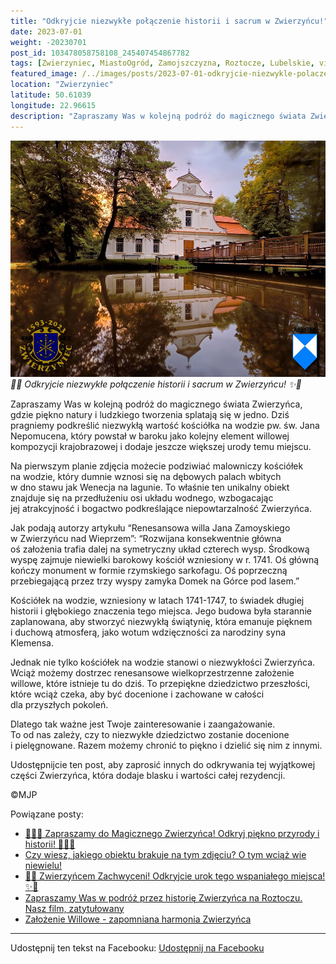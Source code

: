 ```yaml
---
title: "Odkryjcie niezwykłe połączenie historii i sacrum w Zwierzyńcu!"
date: 2023-07-01
weight: -20230701
post_id: 103478058758108_245407454867782
tags: [Zwierzyniec, MiastoOgród, Zamojszczyzna, Roztocze, Lubelskie, villarestituta, turystyka, dziedzictwo, zabytki, krajobrazy, TajemnicePrzeszłości, PodróżeWczasie, MagiczneMiejsce]
featured_image: /../images/posts/2023-07-01-odkryjcie-niezwykle-polaczenie-historii-i-sacrum.jpg
location: "Zwierzyniec"
latitude: 50.61039
longitude: 22.96615
description: "Zapraszamy Was w kolejną podróż do magicznego świata Zwierzyńca, gdzie piękno natury i ludzkiego tworzenia splatają się w jedno. Dziś pragniemy podkre..."
---
```


![🌟✨ Odkryjcie niezwykłe połączenie historii i sacrum w Zwierzyńcu! ✨🌟](/images/posts/2023-07-01-odkryjcie-niezwykle-polaczenie-historii-i-sacrum.jpg)
*🌟✨ Odkryjcie niezwykłe połączenie historii i sacrum w Zwierzyńcu! ✨🌟*

Zapraszamy Was w kolejną podróż do magicznego świata Zwierzyńca, gdzie piękno natury i ludzkiego tworzenia splatają się w jedno. Dziś pragniemy podkreślić niezwykłą wartość kościółka na wodzie pw. św. Jana Nepomucena, który powstał w baroku jako kolejny element willowej kompozycji krajobrazowej i dodaje jeszcze większej urody temu miejscu.

Na pierwszym planie zdjęcia możecie podziwiać malowniczy kościółek na wodzie, który dumnie wznosi się na dębowych palach wbitych w dno stawu jak Wenecja na lagunie. To właśnie ten unikalny obiekt znajduje się na przedłużeniu osi układu wodnego, wzbogacając jej atrakcyjność i bogactwo podkreślające niepowtarzalność Zwierzyńca.

Jak podają autorzy artykułu “Renesansowa willa Jana Zamoyskiego w Zwierzyńcu nad Wieprzem”:
“Rozwijana konsekwentnie główna oś założenia trafia dalej na symetryczny układ czterech wysp. Środkową wyspę zajmuje niewielki barokowy kościół wzniesiony w r. 1741. Oś główną kończy monument w formie rzymskiego sarkofagu. Oś poprzeczną przebiegającą przez trzy wyspy zamyka Domek na Górce pod lasem.”

Kościółek na wodzie, wzniesiony w latach 1741-1747, to świadek długiej historii i głębokiego znaczenia tego miejsca. Jego budowa była starannie zaplanowana, aby stworzyć niezwykłą świątynię, która emanuje pięknem i duchową atmosferą, jako wotum wdzięczności za narodziny syna Klemensa.

Jednak nie tylko kościółek na wodzie stanowi o niezwykłości Zwierzyńca. Wciąż możemy dostrzec renesansowe wielkoprzestrzenne założenie willowe, które istnieje tu do dziś. To przepiękne dziedzictwo przeszłości, które wciąż czeka, aby być docenione i zachowane w całości dla przyszłych pokoleń.

Dlatego tak ważne jest Twoje zainteresowanie i zaangażowanie. To od nas zależy, czy to niezwykłe dziedzictwo zostanie docenione i pielęgnowane. Razem możemy chronić to piękno i dzielić się nim z innymi.

Udostępnijcie ten post, aby zaprosić innych do odkrywania tej wyjątkowej części Zwierzyńca, która dodaje blasku i wartości całej rezydencji.



©MJP

Powiązane posty:
- [🌳🏰🦌 Zapraszamy do Magicznego Zwierzyńca! Odkryj piękno przyrody i historii! 🌳🏰🦌](/posts/-Zapraszamy-do-Magicznego-Zwierzynca-Odkryj-piekno-przyrody)
- [Czy wiesz, jakiego obiektu brakuje na tym zdjęciu? O tym wciąż wie niewielu!](/posts/Czy-wiesz-jakiego-obiektu-brakuje-na-tym-zdjeciu-O-tym)
- [🌟✨ Zwierzyńcem Zachwyceni! Odkryjcie urok tego wspaniałego miejsca! ✨🌟](/posts/-Zwierzyncem-Zachwyceni-Odkryjcie-urok-tego-wspanialego)
- [Zapraszamy Was w podróż przez historię Zwierzyńca na Roztoczu. Nasz film, zatytułowany ](/posts/Zapraszamy-Was-w-podroz-przez-historie-Zwierzynca)
- [Założenie Willowe - zapomniana harmonia Zwierzyńca](/posts/Zalozenie-Willowe-zapomniana-harmonia-Zwierzynca)


---

Udostępnij ten tekst na Facebooku:
[Udostępnij na Facebooku](https://www.facebook.com/sharer/sharer.php?u=https://stowarzyszeniewachniewskiej.pl/posts/-Odkryjcie-niezwykle-polaczenie-historii-i-sacrum)

<script type="application/ld+json">
{
  "@context": "https://schema.org",
  "@type": "BlogPosting",
  "headline": "🌟✨ Odkryjcie niezwykłe połączenie historii i sacrum w Zwierzyńcu! ✨🌟",
  "datePublished": "2023-07-01",
  "dateModified": "2023-07-01",
  "author": {
    "@type": "Person",
    "name": "Michał Jan Patyk"
  },
  "publisher": {
    "@type": "Organization",
    "name": "Stowarzyszenie im. Aleksandry Wachniewskiej",
    "logo": {
      "@type": "ImageObject",
      "url": "https://stowarzyszeniewachniewskiej.pl/images/logo/logo.svg"
    }
  },
  "mainEntityOfPage": {
    "@type": "WebPage",
    "@id": "https://stowarzyszeniewachniewskiej.pl/posts/-Odkryjcie-niezwykle-polaczenie-historii-i-sacrum"
  },
  "image": {
    "@type": "ImageObject",
    "url": "https://stowarzyszeniewachniewskiej.pl/images/posts/2023-07-01-odkryjcie-niezwykle-polaczenie-historii-i-sacrum.jpg"
  },
  "articleSection": "Dziedzictwo Kulturowe i Zabytki",
  "keywords": "Zwierzyniec, MiastoOgród, Zamojszczyzna, Roztocze, Lubelskie, villarestituta, turystyka, dziedzictwo, zabytki, krajobrazy, TajemnicePrzeszłości, PodróżeWczasie, MagiczneMiejsce",
  "wordCount": 275,
  "articleBody": "Zapraszamy Was w kolejną podróż do magicznego świata Zwierzyńca, gdzie piękno natury i ludzkiego tworzenia splatają się w jedno. Dziś pragniemy podkreślić niezwykłą wartość kościółka na wodzie pw. św. Jana Nepomucena, który powstał w baroku jako kolejny element willowej kompozycji krajobrazowej i dodaje jeszcze większej urody temu miejscu.\n\nNa pierwszym planie zdjęcia możecie podziwiać malowniczy kościółek na wodzie, który dumnie wznosi się na dębowych palach wbitych w dno stawu jak Wenecja na lagunie. To właśnie ten unikalny obiekt znajduje się na przedłużeniu osi układu wodnego, wzbogacając jej atrakcyjność i bogactwo podkreślające niepowtarzalność Zwierzyńca.\n\nJak podają autorzy artykułu “Renesansowa willa Jana Zamoyskiego w Zwierzyńcu nad Wieprzem”:\n“Rozwijana konsekwentnie główna oś założenia trafia dalej na symetryczny układ czterech wysp. Środkową wyspę zajmuje niewielki barokowy kościół wzniesiony w r. 1741. Oś główną kończy monument w formie rzymskiego sarkofagu. Oś poprzeczną przebiegającą przez trzy wyspy zamyka Domek na Górce pod lasem.”\n\nKościółek na wodzie, wzniesiony w latach 1741-1747, to świadek długiej historii i głębokiego znaczenia tego miejsca. Jego budowa była starannie zaplanowana, aby stworzyć niezwykłą świątynię, która emanuje pięknem i duchową atmosferą, jako wotum wdzięczności za narodziny syna Klemensa.\n\nJednak nie tylko kościółek na wodzie stanowi o niezwykłości Zwierzyńca. Wciąż możemy dostrzec renesansowe wielkoprzestrzenne założenie willowe, które istnieje tu do dziś. To przepiękne dziedzictwo przeszłości, które wciąż czeka, aby być docenione i zachowane w całości dla przyszłych pokoleń.\n\nDlatego tak ważne jest Twoje zainteresowanie i zaangażowanie. To od nas zależy, czy to niezwykłe dziedzictwo zostanie docenione i pielęgnowane. Razem możemy chronić to piękno i dzielić się nim z innymi.\n\nUdostępnijcie ten post, aby zaprosić innych do odkrywania tej wyjątkowej części Zwierzyńca, która dodaje blasku i wartości całej rezydencji.\n\n            \n\n©MJP",
  "description": "Odkryj piękno Zwierzyńca i jego zabytki.",
  "copyrightHolder": {
    "@type": "Person",
    "name": "Michał Jan Patyk"
  }
}
</script>
<script type="application/ld+json">
{
  "@context": "https://schema.org",
  "@type": "BreadcrumbList",
  "itemListElement": [
    {
      "@type": "ListItem",
      "position": 1,
      "name": "Home",
      "item": "https://stowarzyszeniewachniewskiej.pl"
    },
    {
      "@type": "ListItem",
      "position": 2,
      "name": "posts",
      "item": "https://stowarzyszeniewachniewskiej.pl/posts"
    },
    {
      "@type": "ListItem",
      "position": 3,
      "name": "🌟✨ Odkryjcie niezwykłe połączenie historii i sacrum w Zwierzyńcu! ✨🌟",
      "item": "https://stowarzyszeniewachniewskiej.pl/posts/-Odkryjcie-niezwykle-polaczenie-historii-i-sacrum"
    }
  ]
}
</script>
